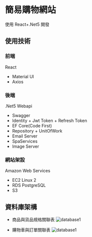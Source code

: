 # 簡易購物網站

使用 React+.Net5 開發

## 使用技術

### 前端

React

- Material UI
- Axios

### 後端

.Net5 Webapi

- Swagger
- Identity + Jwt Token + Refresh Token
- EF Core(Code First)
- Repository + UnitOfWork
- Email Server
- SpaServices
- Image Server

### 網站架設

Amazon Web Services

- EC2 Linux 2
- RDS PostgreSQL
- S3

## 資料庫架構

- 商品與貨品規格關聯表
  ![database1](https://github.com/yfz34/CeShop/tree/master/assets/database1.png)

- 購物車與訂單關聯表
  ![database1](https://github.com/yfz34/CeShop/tree/master/assets/database2.png)
